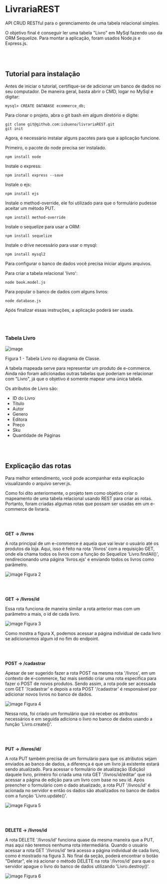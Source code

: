 # LivrariaREST
API CRUD RESTful para o gerenciamento de uma tabela relacional simples.

O objetivo final é conseguir ler uma tabela "Livro" em MySql fazendo uso da ORM Sequelize. Para montar a aplicação, foram usados Node.js e Express.js.


<br>
<br>

## Tutorial para instalação

Antes de iniciar o tutorial, certifique-se de adicionar um banco de dados no seu computador. De maneira geral, basta abrir o CMD, logar no MySql e digitar:

```
mysql> CREATE DATABASE ecommerce_db;
```

Para clonar o projeto, abra o git bash em algum diretório e digite:

```
git clone git@github.com:isbueno/livrariaREST.git
git init 
```

Agora, é necessário instalar alguns pacotes para que a aplicação funcione.

Primeiro, o pacote do node precisa ser instalado.

```
npm install node
```

Instale o express: 
```
npm install express --save
```

Instale o ejs:
```
npm install ejs
```

Instale o method-override, ele foi utilizado para que o formulário pudesse aceitar um método PUT.
```
npm install method-override
```


Instale o sequelize para usar a ORM:

```
npm install sequelize
```

Instale o drive necessário para usar o mysql:
```
npm install mysql2
```

Para configurar o banco de dados você precisa iniciar alguns arquivos.

Para criar a tabela relacional 'livro':
```
node book.model.js
```

Para popular o banco de dados com alguns livros:
```
node database.js
```


Após finalizar essas instruções, a aplicação poderá ser usada. 






<br>
<br>

### Tabela Livro

![image](https://github.com/isbueno/appREST/assets/102770607/c260d8b0-b62e-4922-8921-94519275c17d)

Figura 1 - Tabela Livro no diagrama de Classe.

A tabela mapeada serve para representar um produto de e-commerce. Ainda não foram adicionadas outras tabelas que poderiam se relacionar com "Livro", já que o objetivo é somente mapear uma única tabela. 

Os atributos de Livro são:
* ID do Livro
* Título
* Autor
* Genero
* Editora
* Preço
* Sku
* Quantidade de Páginas


<br>
<br>


## Explicação das rotas

Para melhor entendimento, você pode acompanhar esta explicação visualizando o arquivo server.js. 

Como foi dito anteriormente, o projeto tem como objetivo criar o mapeamento de uma tabela relacional usando REST para criar as rotas. Portanto, foram criadas algumas rotas que possam ser usadas em um e-commerce de livraria. 


<br>
<br>

**GET -> /livros**

A rota principal de um e-commerce é aquela que vai levar o usuário até os produtos da loja. Aqui, isso é feito na rota '/livros' com a requisição GET, onde ela chama todos os livros com a função do Sequelize 'Livro.findAll()', rendirecionando uma página 'livros.ejs' e enviando todos os livros como parâmetro.

![image](https://github.com/isbueno/appREST/assets/102770607/871ca3b6-e738-4cbc-847b-0d218073ff3b)
Figura 2



<br>
<br>

**GET -> /livros/id**

Essa rota funciona de maneira similar a rota anterior mas com um parâmetro a mais, o id de cada livro.

![image](https://github.com/isbueno/appREST/assets/102770607/b7bfd938-e4bd-4d29-bc93-d6f6cc1916ba)
Figura 3

Como mostra a figura X, podemos acessar a página individual de cada livro se adicionarmos algum id no fim do endpoint.



<br>
<br>

**POST -> /cadastrar**

Apesar de ser sugerido fazer a rota POST na mesma rota '/livros', em um contexto de e-commerce, faz mais sentido criar uma rota especifica para fazer o POST de novos produtos. Sendo assim, a rota pode ser acessada com GET '/cadastrar' e depois a rota POST '/cadastrar' é responsável por adicionar novos livros no banco de dados.

![image](https://github.com/isbueno/appREST/assets/102770607/277772ee-a6a3-432e-a94f-15a758bfd4f6)
Figura 4

Nessa rota, foi criado um formulário que irá receber os atributos necessários e em seguida adiciona o livro no banco de dados usando a função 'Livro.create()'.

<br>
<br>

**PUT -> /livros/id/**

A rota PUT também precisa de um formulário para que os atributos sejam enviados ao banco de dados, a diferença é que um livro já existente estará sendo atualizado. Para acessar o formulário de atualização (Edição) daquele livro, primeiro foi criada uma rota GET '/livros/id/editar' que irá acessar a página de edição para um livro com base no seu id. Após preencher o formulário com o dado atualizado, a rota PUT '/livros/id' é acionada no servidor e então os dados são atualizados no banco de dados com a função 'Livro.update()'.

![image](https://github.com/isbueno/appREST/assets/102770607/15808faa-cc5a-49a5-a017-e8c9ab942d7b)
Figura 5

<br>
<br>

**DELETE -> /livros/id**

A rota DELETE '/livros/id' funciona quase da mesma maneira que a PUT, mas aqui não teremos nenhuma rota intermediária. Quando o usuário acessar a rota GET '/livros/id' terá acesso a página individual de cada livro, como é mostrado na figura 3. No final da seção, poderá encontrar o botão "Deletar", ele irá acionar o método DELETE na rota '/livros/id' para que o servidor apague o livro do banco de dados utilizando 'Livro.destroy()'.

![image](https://github.com/isbueno/appREST/assets/102770607/40db69f3-2998-421d-9f28-e2ed1569a1fe)
Figura 6
